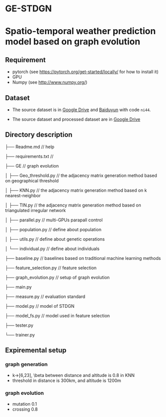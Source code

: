 # GE-STDGN
 Spatio-temporal weather prediction model based on graph evolution
===
## Requirement
* pytorch (see https://pytorch.org/get-started/locally/ for how to install it)
* GPU
* Numpy (see http://www.numpy.org/)

## Dataset

* The source dataset is in [Google Drive](https://drive.google.com/file/d/1R6hS5VAgjJQ_wu8i5qoLjIxY0BG7RD1L/view) and [Baiduyun](https://drive.google.com/file/d/1R6hS5VAgjJQ_wu8i5qoLjIxY0BG7RD1L/view) with code `ni44`.

* The source dataset and processed dataset are in [Google Drive](https://drive.google.com/drive/folders/1dWsPYqnkNcZi4s4WDTDAnOI359Lot2YE?usp=sharing)


## Directory description

├── Readme.md                   // help

├── requirements.txt            // 

├── GE                          // graph evolution

│   ├── Geo_threshold.py        // the adjacency matrix generation method based on geographical threshold

│   ├── KNN.py                  // the adjacency matrix generation method based on k nearest-neighbor 

│   ├── TIN.py                  // the adjacency matrix generation method based on triangulated irregular network

│   ├── parallel.py             // multi-GPUs parapall control

│   ├── population.py           // define about population

│   ├── utils.py                // define about genetic operations

│   └── individual.py           // define about individuals

├── baseline.py                 // baselines based on traditional machine learning methods

├── feature_selection.py        // feature selection

├── graph_evolution.py          // setup of graph evolution

├── main.py

├── measure.py                  // evaluation standard

├── model.py                    // model of STDGN

├── model_fs.py                 // model used in feature selection

├── tester.py

└── trainer.py

## Expiremental setup

### graph generation
* k->[6,23], \beta between distance and altitude is 0.8 in KNN
* threshold in distance is 300km, and altitude is 1200m

### graph evolution 
* mutation 0.1
* crossing 0.8


 
